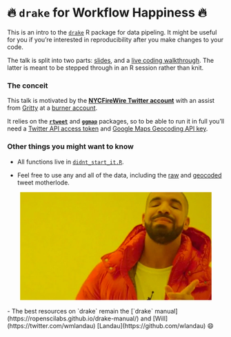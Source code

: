 🔥 `drake` for Workflow Happiness 🔥
==================================

This is an intro to the [`drake`](https://github.com/ropensci/drake) R
package for data pipeling. It might be useful for you if you’re
interested in reproducibility after you make changes to your code.

The talk is split into two parts:
[slides](https://aedobbyn.github.io/nyc-fires/index.html), and a [live
coding
walkthrough](https://github.com/aedobbyn/nyc-fires/blob/master/live_code.md).
The latter is meant to be stepped through in an R session rather than
knit.

### The conceit

This talk is motivated by the [**NYCFireWire Twitter
account**](https://twitter.com/NYCFireWire) with an assist from
[Gritty](https://youtu.be/FNt0anp7WK8?t=8) at a [burner
account](https://twitter.com/didntstartit).

It relies on the [**`rtweet`**](https://github.com/mkearney/rtweet) and
[**`ggmap`**](https://github.com/dkahle/ggmap) packages, so to be able
to run it in full you’ll need a [Twitter API access
token](https://rtweet.info/articles/auth.html) and [Google Maps
Geocoding API
key](https://developers.google.com/maps/documentation/geocoding/intro#Geocoding).

### Other things you might want to know

-   All functions live in
    [`didnt_start_it.R`](https://github.com/aedobbyn/nyc-fires/blob/master/R/didnt_start_it.R).

-   Feel free to use any and all of the data, including the
    [raw](https://github.com/aedobbyn/nyc-fires/blob/master/data/raw/lots_o_fires.csv)
    and
    [geocoded](https://github.com/aedobbyn/nyc-fires/blob/master/data/derived/dat.csv)
    tweet motherlode.

<p align="center">
<img src="./img/happy_drake.jpg" height="250">
</p>
-   The best resources on `drake` remain the [`drake`
    manual](https://ropenscilabs.github.io/drake-manual/) and
    [Will](https://twitter.com/wmlandau)
    [Landau](https://github.com/wlandau) 😄
